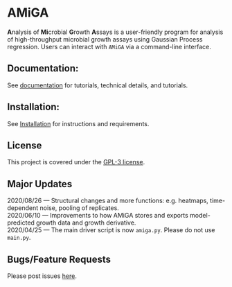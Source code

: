 # AMiGA

**A**nalysis of **Mi**crobial **G**rowth **A**ssays is a user-friendly program for analysis of high-throughput microbial growth assays using Gaussian Process regression. Users can interact with `AMiGA` via a command-line interface.

## Documentation:

See [documentation](https://firasmidani.github.io/amiga) for tutorials, technical details, and tutorials.

## Installation:

See [Installation](https://firasmidani.github.io/amiga/doc/installation.html) for instructions and requirements.

## License

This project is covered under the [GPL-3 license](https://www.gnu.org/licenses/gpl-3.0.en.html).

## Major Updates

2020/08/26 &mdash; Structural changes and more functions: e.g. heatmaps, time-dependent noise, pooling of replicates.  
2020/06/10 &mdash; Improvements to how AMiGA stores and exports model-predicted growth data and growth derivative.  
2020/04/25 &mdash; The main driver script is now `amiga.py`. Please do not use `main.py`.

## Bugs/Feature Requests

Please post issues [here](https://github.com/firasmidani/amiga/issues).
